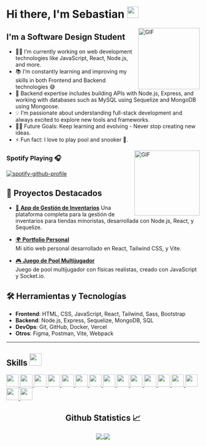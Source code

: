 # Hi there, I'm Sebastian  <img width="30px" src="https://media.tenor.com/images/3b388fe03da271d2674faf85eb7c3fcd/tenor.gif" />

<img align="right" alt="GIF" height="160px" src="https://media.giphy.com/media/du3J3cXyzhj75IOgvA/giphy.gif" />

## I'm a Software Design Student 

- 👨‍💻 I’m currently working on web development technologies like JavaScript, React, Node.js, and more.
- 📚 I’m constantly learning and improving my skills in both Frontend and Backend technologies 😅
- 🔧 Backend expertise includes building APIs with Node.js, Express, and working with databases such as MySQL using Sequelize and MongoDB using Mongoose.
- 💡 I’m passionate about understanding full-stack development and always excited to explore new tools and frameworks.
- 💪🏼 Future Goals: Keep learning and evolving - Never stop creating new ideas.
- ⚡ Fun fact: I love to play pool and snooker 🎱.



<img align="right" alt="GIF" height="170px" src="https://media.giphy.com/media/J5B1Y8QZnzXXbLQIBu/giphy.gif" />

### Spotify Playing 🎧

[![spotify-github-profile](https://spotify-github-profile.kittinanx.com/api/view?uid=ty5l2hxbowip24hm3za25p16s&cover_image=true&theme=default&show_offline=false&background_color=080808&interchange=true&bar_color=53b14f&bar_color_cover=true)](https://spotify-github-profile.kittinanx.com/api/view?uid=ty5l2hxbowip24hm3za25p16s&redirect=true)


##  **🚀 Proyectos Destacados**

- [📱 **App de Gestión de Inventarios**](https://github.com/Sxnturce/inventory-management) 
  Una plataforma completa para la gestión de inventarios para tiendas minoristas, desarrollada con Node.js, React, y Sequelize.
  
- [🌍 **Portfolio Personal**](https://sxnturce.github.io)  
  Mi sitio web personal desarrollado en React, Tailwind CSS, y Vite.

- [🎮 **Juego de Pool Multijugador**](https://github.com/Sxnturce/multiplayer-pool-game)  
  Juego de pool multijugador con físicas realistas, creado con JavaScript y Socket.io.


## **🛠️ Herramientas y Tecnologías**

- **Frontend**: HTML, CSS, JavaScript, React, Tailwind, Sass, Bootstrap
- **Backend**: Node.js, Express, Sequelize, MongoDB, SQL
- **DevOps**: Git, GitHub, Docker, Vercel
- **Otros**: Figma, Postman, Vite, Webpack

---
<h2> Skills <img src = "https://media2.giphy.com/media/QssGEmpkyEOhBCb7e1/giphy.gif?cid=ecf05e47a0n3gi1bfqntqmob8g9aid1oyj2wr3ds3mg700bl&rid=giphy.gif" width = 32px> </h2>
<a href= # > <img width ='32px' src ='https://raw.githubusercontent.com/rahulbanerjee26/githubAboutMeGenerator/main/icons/html.svg'> </a>
<a href= # > <img width ='32px' src ='https://raw.githubusercontent.com/rahulbanerjee26/githubAboutMeGenerator/main/icons/css.svg'> </a>
<a href= # > <img width ='32px' src ='https://raw.githubusercontent.com/rahulbanerjee26/githubAboutMeGenerator/main/icons/javascript.svg'> </a>
<a href= # > <img width ='32px' src ='https://raw.githubusercontent.com/rahulbanerjee26/githubAboutMeGenerator/main/icons/typescript.svg'> </a>
<a href= # > <img width ='32px' src ='https://raw.githubusercontent.com/rahulbanerjee26/githubAboutMeGenerator/main/icons/bootstrap.svg'> </a>
<a href= # > <img width ='32px' src ='https://raw.githubusercontent.com/rahulbanerjee26/githubAboutMeGenerator/main/icons/sass.svg'> </a>
<a href= # > <img width ='32px' src ='https://raw.githubusercontent.com/rahulbanerjee26/githubAboutMeGenerator/main/icons/reactjs.svg'> </a>
<a href= # > <img width ='32px' src ='https://raw.githubusercontent.com/rahulbanerjee26/githubAboutMeGenerator/main/icons/tailwind.svg'> </a>
<a href=# > <img width ='32px' src ='https://img.icons8.com/nolan/64/astro.png'> </a>
<a href= # > <img width ='32px' src ='https://img.icons8.com/color/48/angularjs.png'> </a>
<a href= # > <img width ='32px' src ='https://cdn-icons-png.flaticon.com/512/5968/5968332.png'> </a>
<a href= # > <img width ='32px' src ='https://raw.githubusercontent.com/rahulbanerjee26/githubAboutMeGenerator/main/icons/nodejs.svg'> </a>
<a href= # > <img width ='32px' src ='https://raw.githubusercontent.com/rahulbanerjee26/githubAboutMeGenerator/main/icons/git.svg'> </a>
<a href= # > <img width ='32px' src ='https://raw.githubusercontent.com/rahulbanerjee26/githubAboutMeGenerator/main/icons/github.svg'> </a>
<a href= # > <img width ='32px' src ='https://img.icons8.com/color/48/mysql.png'> </a>
<a href= # > <img width ='32px' src ='https://img.icons8.com/color/48/mongodb.png'> </a>

<br/>

  <h2 align="center"> Github Statistics 📈 </h2>
  
  <div align="center"> 
     <a href="">
      <img align="center" src="https://github-readme-stats-sigma-five.vercel.app/api?username=Sxnturce&show_icons=true&include_all_commits=true&count_private=true&theme=react&line_height=40" />
    </a>
    <a href="">
      <img align="center" src="https://github-readme-stats.vercel.app/api/top-langs/?username=Sxnturce&theme=react&line_height=40&hide=css"/>
    </a>
</div

<br/>

[website]: https://sxnturce.github.io/
[instagram]: https://www.instagram.com/sebastiansr_l/
[Spotify]: https://open.spotify.com/user/ty5l2hxbowip24hm3za25p16s

